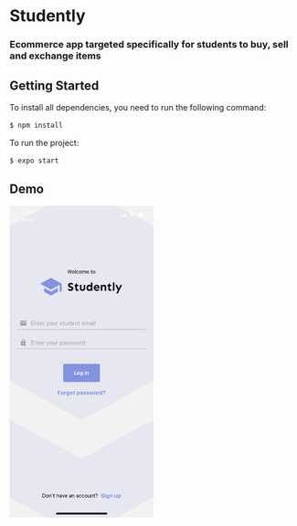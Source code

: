 # Studently

### Ecommerce app targeted specifically for students to buy, sell and exchange items

## Getting Started

To install all dependencies, you need to run the following command:

```sh
$ npm install
```

To run the project:

```sh
$ expo start
```

## Demo

<img src="https://github.com/akhomochkina/Studently/blob/main/Frontend/src/assets/images/login.png" width="50%" hight="50%">



